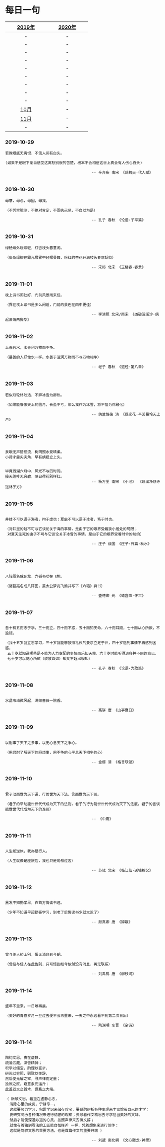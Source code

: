 # 每日一句 

| &nbsp;&nbsp;&nbsp;&nbsp;&nbsp;&nbsp;&nbsp;[2019年](README.md)&nbsp;&nbsp;&nbsp;&nbsp;&nbsp;&nbsp;&nbsp; | &nbsp;&nbsp;&nbsp;&nbsp;&nbsp;&nbsp;&nbsp;[2020年](README.md)&nbsp;&nbsp;&nbsp;&nbsp;&nbsp;&nbsp;&nbsp; |
| :-: | :-: |
| - | - |
| - | - |
| - | - |
| - | - |
| - | - |
| - | - |
| - | - |
| - | - |
| - | - |
| [10月](2019/10月.md) | - |
| [11月](2019/11月.md) | - |
| - | - |




### 2019-10-29
```
若教眼底无离恨，不信人间有白头。

(如果不是眼下亲自感受这离愁别恨的苦楚，根本不会相信这世上真会有人伤心白头)

                                       -- 辛弃疾 南宋 《鹧鸪天·代人赋》
                             
```

### 2019-10-30
```
毋意，毋必，毋固，毋我。

（不凭空臆测，不绝对肯定，不固执己见，不自以为是）

                                       -- 孔子 春秋 《论语·子罕篇》
                                       
```

### 2019-10-31
```
绿杨烟外晓寒轻，红杏枝头春意闹。

（条条绿柳在霞光晨雾中轻摆曼舞，粉红的杏花开满枝头春意妖娆）

                                       -- 宋祁 北宋 《玉楼春·春景》
                                       
```

### 2019-11-01
```
枕上诗书闲处好，门前风景雨来佳。

（靠在枕上读书是多么闲适，门前的景色在雨中更佳）

                                       -- 李清照 北宋/南宋 《摊破浣溪沙·病起萧萧两鬓华》
                                       
```

### 2019-11-02
```
上善若水，水善利万物而不争。

（最善的人好像水一样。水善于滋润万物而不与万物相争）

                                       -- 老子 春秋 《道经·第八章》                                       
                                       
```

### 2019-11-03
```
若似月轮终皎洁，不辞冰雪为卿热。

（如果能够像天上的圆月，长盈不亏，那么我作为冰雪，将不惜为你融化）

                                       -- 纳兰性德 清 《蝶恋花·辛苦最怜天上月》                                       
                                       
```

### 2019-11-04
```

泉眼无声惜细流，树阴照水爱晴柔。
小荷才露尖尖角，早有蜻蜓立上头。


毕竟西湖六月中，风光不与四时同。
接天莲叶无穷碧，映日荷花别样红。
                                       -- 杨万里 南宋 《小池》 《晓出净慈寺送林子方》                                      
                                       
```

### 2019-11-05
```

井蛙不可以语于海者，拘于虚也；夏虫不可以语于冰者，笃于时也。

（对井里的蛙不可与它谈论关于海的事情，是由于它的眼界受着狭小居处的局限；
 对夏天生死的虫子不可与它谈论关于冰雪的事情，是由于它的眼界受着时令的制约）

                                       -- 庄子 战国 《庄子·外篇·秋水》                        
                                       
```

### 2019-11-06
```

八阵图名成卧龙，六韬书功在飞熊。

（诸葛亮名成八阵图，姜太公梦兆飞熊并写下《六韬》兵书）

                                       -- 查德卿 元 《蟾宫曲·怀古》
                                       
```


### 2019-11-07
```

吾十有五而志于学，三十而立，四十而不惑，五十而知天命，六十而耳顺，七十而从心所欲，不逾矩。

（我十五岁就立志学习，三十岁就能够按照礼仪的要求立足于世，四十岁遇到事情不再感到困惑，
 五十岁就知道哪些是不能为人力支配的事情而乐知天命，六十岁时能听得进各种不同的意见，
 七十岁可以随心所欲（收放自如）却又不超出规矩）

                                       -- 孔子 春秋 《论语·为政篇》
                                       
```

### 2019-11-08
```

水晶帘动微风起，满架蔷薇一院香。

                                       -- 高骈 唐 《山亭夏日》
                                       
```

### 2019-11-09
```

以耐事了天下之多事，以无心息天下之争心。

（用忍耐了解天下的麻烦事，用不争的心平息天下相争的心）

                                       -- 金缨 清 《格言联璧》
                                       
```

### 2019-11-10
```

君子动而世为天下道，行而世为天下法，言而世为天下则。

（君子的举动能世世代代成为天下的法则，君子的行为能世世代代成为天下的法度，君子的言谈能世世代代成为天下的准则）

                                       -- 《中庸》
                                       
```

### 2019-11-11
```

人生如逆旅，我亦是行人。

（人生就像是座旅店，我也只是匆匆过客）

                                       -- 苏轼 北宋 《临江仙·送钱穆父》
                                       
```

### 2019-11-12
```

黑发不知勤学早，白首方悔读书迟。

（少年不知道早起勤奋学习，到老了后悔读书少就太迟了）

                                       -- 颜真卿 唐 《嫦娥》
                                       
```

### 2019-11-13
```

曾与美人桥上别，恨无消息到今朝。

（曾经与佳人在此告别，只可惜到如今依然没有消息，再无联系）

                                       -- 刘禹锡 唐 《柳枝词》
                                       
```

### 2019-11-14
```

盛年不重来，一日难再晨。

（美好的青春岁月一旦过去便不会再重来，一天之中永远看不到第二次日出）

                                       -- 陶渊明 东晋 《杂诗》 
                                       
```

### 2019-11-14
```

陶钧文思，贵在虚静，
疏瀹五藏，澡雪精神；
积学以储宝，酌理以富才，
研阅以穷照，驯致以怿辞，
然后使元解之宰，寻声律而定墨；
独照之匠，窥意象而运斤：
此盖驭文之首术，谋篇之大端。

（ 酝酿文思，着重在虚静心志，
  清除心里的成见，宁静专一。
  这就要努力学习，积累学识来储存珍宝，要斟酌辨析各种事理来丰富增长自己的才学；
  要研究阅历各种情况来进行彻底的观察；要顺着作文构思去寻求恰当美好的文辞。
  然后才能使深通妙道的心灵，按照声律来安排文辞；
  就像有着独到看法的工匠能自如挥斧 一样，凭着想象来进行创作：
  这就是驾驭文思的首要方法，也是谋篇作文的重要开端 ）

                                       -- 刘勰 南北朝 《文心雕龙·神思》 
                                       
```

